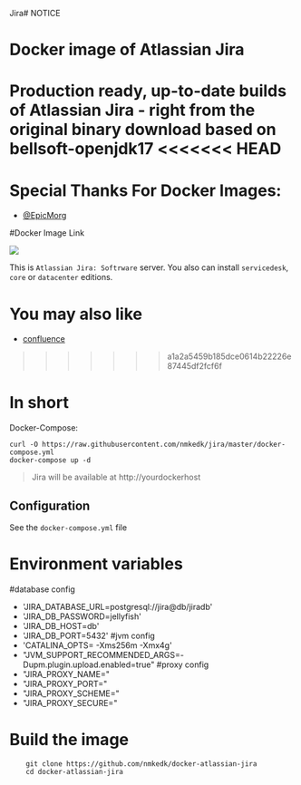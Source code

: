 Jira# NOTICE

# Docker image of Atlassian Jira
Production ready, up-to-date builds of Atlassian Jira - right from the original binary download based on bellsoft-openjdk17
<<<<<<< HEAD
=======

# Special Thanks For Docker Images:
* [@EpicMorg](https://github.com/EpicMorg)

#Docker Image Link

[![](https://img.shields.io/docker/pulls/epicmorg/jira.svg?style=popout-square)](https://hub.docker.com/r/epicmorg/jira/) 

This is `Atlassian Jira: Softrware` server.  You also can install `servicedesk`, `core` or `datacenter` editions.

# You may also like
- [confluence](https://github.com/nmkedk/docker-atlassian-confluence)
>>>>>>> a1a2a5459b185dce0614b22226e87445df2fcf6f

# In short

Docker-Compose:

```
curl -O https://raw.githubusercontent.com/nmkedk/jira/master/docker-compose.yml
docker-compose up -d
```

> Jira will be available at http://yourdockerhost

## Configuration

See the `docker-compose.yml` file

# Environment variables

 #database config    
- 'JIRA_DATABASE_URL=postgresql://jira@db/jiradb'
- 'JIRA_DB_PASSWORD=jellyfish'
- 'JIRA_DB_HOST=db'
- 'JIRA_DB_PORT=5432'
#jvm config
- 'CATALINA_OPTS= -Xms256m -Xmx4g'
- "JVM_SUPPORT_RECOMMENDED_ARGS=-Dupm.plugin.upload.enabled=true"
#proxy config
- "JIRA_PROXY_NAME="
- "JIRA_PROXY_PORT="
- "JIRA_PROXY_SCHEME="
- "JIRA_PROXY_SECURE="

# Build the image

```
    git clone https://github.com/nmkedk/docker-atlassian-jira
    cd docker-atlassian-jira
```